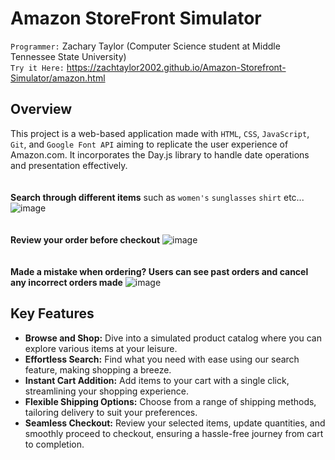 # Amazon StoreFront Simulator

`Programmer:` Zachary Taylor (Computer Science student at Middle Tennessee State University) <br>
`Try it Here:` https://zachtaylor2002.github.io/Amazon-Storefront-Simulator/amazon.html

## Overview

This project is a web-based application made with `HTML`, `CSS`, `JavaScript`, `Git`, and `Google Font API` aiming to replicate the user experience of Amazon.com. It incorporates the Day.js library to handle date operations and presentation effectively.
<br>
<br>
<br>
**Search through different items** such as `women's` `sunglasses` `shirt` etc...
![image](https://github.com/ZachTaylor2002/Amazon-Storefront-Simulator/assets/124469454/d6b28bac-8377-40f2-b95c-057f24449d6a)
<br>
<br>
<br>
**Review your order before checkout**
![image](https://github.com/ZachTaylor2002/Amazon-Storefront-Simulator/assets/124469454/03dce45e-b9ca-43a3-8447-b877836766f2)
<br>
<br>
<br>
**Made a mistake when ordering? Users can see past orders and cancel any incorrect orders made** 
![image](https://github.com/ZachTaylor2002/Amazon-Storefront-Simulator/assets/124469454/8ca9fa8b-5309-4c5e-b260-8f7e6bf4dced)



## Key Features

- **Browse and Shop:** Dive into a simulated product catalog where you can explore various items at your leisure.
- **Effortless Search:** Find what you need with ease using our search feature, making shopping a breeze.
- **Instant Cart Addition:** Add items to your cart with a single click, streamlining your shopping experience.
- **Flexible Shipping Options:** Choose from a range of shipping methods, tailoring delivery to suit your preferences.
- **Seamless Checkout:** Review your selected items, update quantities, and smoothly proceed to checkout, ensuring a hassle-free journey from cart to completion.


